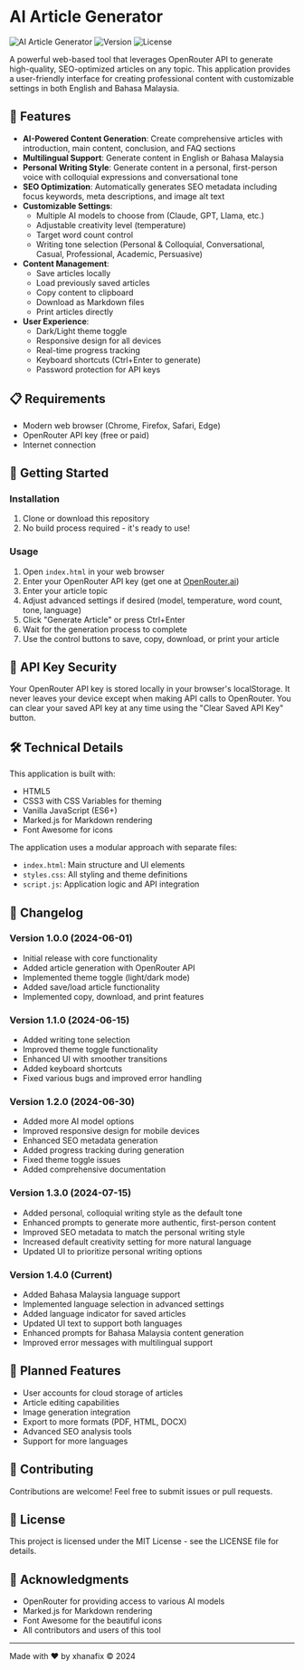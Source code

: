 # AI Article Generator

![AI Article Generator](https://img.shields.io/badge/AI-Article%20Generator-4361ee)
![Version](https://img.shields.io/badge/version-1.4.0-blue)
![License](https://img.shields.io/badge/license-MIT-green)

A powerful web-based tool that leverages OpenRouter API to generate high-quality, SEO-optimized articles on any topic. This application provides a user-friendly interface for creating professional content with customizable settings in both English and Bahasa Malaysia.

## 🌟 Features

- **AI-Powered Content Generation**: Create comprehensive articles with introduction, main content, conclusion, and FAQ sections
- **Multilingual Support**: Generate content in English or Bahasa Malaysia
- **Personal Writing Style**: Generate content in a personal, first-person voice with colloquial expressions and conversational tone
- **SEO Optimization**: Automatically generates SEO metadata including focus keywords, meta descriptions, and image alt text
- **Customizable Settings**:
  - Multiple AI models to choose from (Claude, GPT, Llama, etc.)
  - Adjustable creativity level (temperature)
  - Target word count control
  - Writing tone selection (Personal & Colloquial, Conversational, Casual, Professional, Academic, Persuasive)
- **Content Management**:
  - Save articles locally
  - Load previously saved articles
  - Copy content to clipboard
  - Download as Markdown files
  - Print articles directly
- **User Experience**:
  - Dark/Light theme toggle
  - Responsive design for all devices
  - Real-time progress tracking
  - Keyboard shortcuts (Ctrl+Enter to generate)
  - Password protection for API keys

## 📋 Requirements

- Modern web browser (Chrome, Firefox, Safari, Edge)
- OpenRouter API key (free or paid)
- Internet connection

## 🚀 Getting Started

### Installation

1. Clone or download this repository
2. No build process required - it's ready to use!

### Usage

1. Open `index.html` in your web browser
2. Enter your OpenRouter API key (get one at [OpenRouter.ai](https://openrouter.ai))
3. Enter your article topic
4. Adjust advanced settings if desired (model, temperature, word count, tone, language)
5. Click "Generate Article" or press Ctrl+Enter
6. Wait for the generation process to complete
7. Use the control buttons to save, copy, download, or print your article

## 🔑 API Key Security

Your OpenRouter API key is stored locally in your browser's localStorage. It never leaves your device except when making API calls to OpenRouter. You can clear your saved API key at any time using the "Clear Saved API Key" button.

## 🛠️ Technical Details

This application is built with:
- HTML5
- CSS3 with CSS Variables for theming
- Vanilla JavaScript (ES6+)
- Marked.js for Markdown rendering
- Font Awesome for icons

The application uses a modular approach with separate files:
- `index.html`: Main structure and UI elements
- `styles.css`: All styling and theme definitions
- `script.js`: Application logic and API integration

## 📝 Changelog

### Version 1.0.0 (2024-06-01)
- Initial release with core functionality
- Added article generation with OpenRouter API
- Implemented theme toggle (light/dark mode)
- Added save/load article functionality
- Implemented copy, download, and print features

### Version 1.1.0 (2024-06-15)
- Added writing tone selection
- Improved theme toggle functionality
- Enhanced UI with smoother transitions
- Added keyboard shortcuts
- Fixed various bugs and improved error handling

### Version 1.2.0 (2024-06-30)
- Added more AI model options
- Improved responsive design for mobile devices
- Enhanced SEO metadata generation
- Added progress tracking during generation
- Fixed theme toggle issues
- Added comprehensive documentation

### Version 1.3.0 (2024-07-15)
- Added personal, colloquial writing style as the default tone
- Enhanced prompts to generate more authentic, first-person content
- Improved SEO metadata to match the personal writing style
- Increased default creativity setting for more natural language
- Updated UI to prioritize personal writing options

### Version 1.4.0 (Current)
- Added Bahasa Malaysia language support
- Implemented language selection in advanced settings
- Added language indicator for saved articles
- Updated UI text to support both languages
- Enhanced prompts for Bahasa Malaysia content generation
- Improved error messages with multilingual support

## 🔮 Planned Features

- User accounts for cloud storage of articles
- Article editing capabilities
- Image generation integration
- Export to more formats (PDF, HTML, DOCX)
- Advanced SEO analysis tools
- Support for more languages

## 🤝 Contributing

Contributions are welcome! Feel free to submit issues or pull requests.

## 📄 License

This project is licensed under the MIT License - see the LICENSE file for details.

## 👏 Acknowledgments

- OpenRouter for providing access to various AI models
- Marked.js for Markdown rendering
- Font Awesome for the beautiful icons
- All contributors and users of this tool

---

Made with ❤️ by xhanafix © 2024 